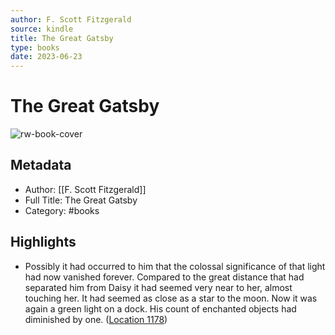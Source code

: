```yaml
---
author: F. Scott Fitzgerald
source: kindle
title: The Great Gatsby
type: books
date: 2023-06-23
---
```

# The Great Gatsby

![rw-book-cover](https://images-na.ssl-images-amazon.com/images/I/41iers%2BHLSL._SL200_.jpg)

## Metadata
- Author: [[F. Scott Fitzgerald]]
- Full Title: The Great Gatsby
- Category: #books

## Highlights
- Possibly it had occurred to him that the colossal significance of that light had now vanished forever. Compared to the great distance that had separated him from Daisy it had seemed very near to her, almost touching her. It had seemed as close as a star to the moon. Now it was again a green light on a dock. His count of enchanted objects had diminished by one. ([Location 1178](https://readwise.io/to_kindle?action=open&asin=B000FC0PDA&location=1178))
